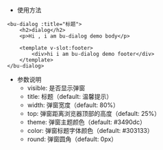 [^_^]:
    ## buDialog 组件使用说明

* 使用方法
```
<bu-dialog :title="标题">
    <h2>dialog</h2>
    <p>Hi , i am bu-dialog demo body</p>
    
    <template v-slot:footer>
        <div>hi i am bu-dialog demo footer</div>
    </template>
</bu-dialog>
```

* 参数说明
    * visible: 是否显示弹窗
    * title: 标题（default: 温馨提示）
    * width: 弹窗宽度（default: 80%）
    * top: 弹窗距离浏览器顶部的高度（default: 25%）
    * theme: 弹窗主题颜色（default: #3490dc）
    * color: 弹窗标题字体颜色（default: #303133）
    * round: 弹窗圆角（default: 0px）

